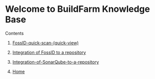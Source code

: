 # Welcome to BuildFarm Knowledge Base

Contents


1. [FossID-quick-scan-(quick-view)](./FossID-quick-scan-%28quick-view%29.md)

2. [Integration of FossID to a repository](./Integration-of-FossID-to-a-repository.md)

3. [Integration-of-SonarQube-to-a-repository](./Integration-of-SonarQube-to-a-repository.md)

4. [Home](./Home.md)



